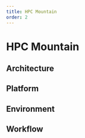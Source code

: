 ```yaml
---
title: HPC Mountain
order: 2
---
```

# HPC Mountain

## Architecture

## Platform

## Environment

## Workflow
